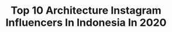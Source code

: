 ---
title: Top 10 Architecture Instagram Influencers In Indonesia In 2020
description: >-
  Find top architecture Instagram influencers in Indonesia in 2020. Most popular hashtags: #architecture #instagood #architecturelovers #jakarta.
platform: Instagram
profiles:
  - username: "vassionate"
    fullname: >-
      veronica 🍬
    location: "Indonesia"
    followers: 7769
    engagement: 1609
    commentsToLikes: 0.019190
    avatar: "https://scontent-ams4-1.cdninstagram.com/v/t51.2885-19/s320x320/59234849_1278834648946357_2728063647602442240_n.jpg?_nc_ht=scontent-ams4-1.cdninstagram.com&_nc_ohc=tv1SR7NPmkYAX_1QtTq&oh=a26bc4e16495db8af46bf44ae28aa434&oe=5EBA97F1"
    verified: false
    hashtags: ""
  - username: "haloarsitek"
    fullname: >-
      Halo Arsitek
    location: "Indonesia"
    followers: 84201
    engagement: 473
    commentsToLikes: 0.006196
    avatar: "https://scontent-ams4-1.cdninstagram.com/v/t51.2885-19/s320x320/66767976_657548714745615_2599250362850344960_n.jpg?_nc_ht=scontent-ams4-1.cdninstagram.com&_nc_ohc=F2w5uoGlKvMAX_0Dkjd&oh=12d873124cfc133f06478e5601691193&oe=5EBCE897"
    verified: false
    hashtags: "#adriayurikearchitects, #bintarodesigndistrict, #soediloka, #jakarta"
  - username: "galaindiga"
    fullname: >-
      Gala Indiga
    location: "Indonesia"
    followers: 6155
    engagement: 641
    commentsToLikes: 0.073184
    avatar: "https://scontent-ams4-1.cdninstagram.com/v/t51.2885-19/s320x320/46378401_571936966563536_5875714740684062720_n.jpg?_nc_ht=scontent-ams4-1.cdninstagram.com&_nc_ohc=1AIvdcmJpiEAX8W4CGc&oh=d8a49c10652262d2d2751441f9ede3ab&oe=5EBC1237"
    verified: false
    hashtags: "#fireman, #client, #citilink, #brandconsultant"
  - username: "kuloafif"
    fullname: >-
      𝔸𝕗𝕚𝕗
    location: "Indonesia"
    followers: 17091
    engagement: 281
    commentsToLikes: 0.023348
    avatar: "https://scontent-ams4-1.cdninstagram.com/v/t51.2885-19/s320x320/91773788_422471728618015_4617589180392800256_n.jpg?_nc_ht=scontent-ams4-1.cdninstagram.com&_nc_ohc=JTgwrfvHT7UAX8g4Bb4&oh=3a9590ad159081271b8a89055818feae&oe=5EB24592"
    verified: false
    hashtags: "#sagitarius, #prihalandramatin, #shotoniphone, #ngopidicipete"
  - username: "donyhw"
    fullname: >-
      dony hendro wibowo
    location: "Indonesia"
    followers: 2198
    engagement: 1266
    commentsToLikes: 0.054747
    avatar: "https://scontent-ams4-1.cdninstagram.com/v/t51.2885-19/s320x320/69766686_2031815896917852_1817326574198849536_n.jpg?_nc_ht=scontent-ams4-1.cdninstagram.com&_nc_ohc=gghDeAWcMukAX__fXT_&oh=4f67648644bbccb1556eeb0d3b15d0c1&oe=5EB5575E"
    verified: false
    hashtags: "#indonesiakuat, #watercolorlovers, #portrait, #pleinair"
  - username: "baliinteriors"
    fullname: >-
      BALI INTERIORS
    location: "Indonesia"
    followers: 49726
    engagement: 176
    commentsToLikes: 0.032404
    avatar: "https://scontent-ams4-1.cdninstagram.com/v/t51.2885-19/s320x320/82897241_173883007038471_5530417318753992704_n.jpg?_nc_ht=scontent-ams4-1.cdninstagram.com&_nc_ohc=qVdbbJZ8slsAX-4o5BJ&oh=a6d4391784686faa912d88088367562c&oe=5EB54F73"
    verified: false
    hashtags: "#baliadvisor, #homerenovation, #dominomag, #spas"
  - username: "mariowibowo_"
    fullname: >-
      MWP
    location: "Indonesia"
    followers: 38679
    engagement: 280
    commentsToLikes: 0.021409
    avatar: "https://scontent-lhr8-1.cdninstagram.com/v/t51.2885-19/10731934_1481204405511109_1745600241_a.jpg?_nc_ht=scontent-lhr8-1.cdninstagram.com&_nc_ohc=oaastIkB7R0AX_tooMj&oh=57d3eb7908c31ceeb0db1999a0db8c71&oe=5EBAC464"
    verified: false
    hashtags: "#architecturedaily, #interiordesign, #travelinspiration, #doglover"
  - username: "aryindra"
    fullname: >-
      ary indra
    location: "Indonesia"
    followers: 15554
    engagement: 355
    commentsToLikes: 0.012252
    avatar: "https://scontent-ams4-1.cdninstagram.com/v/t51.2885-19/s320x320/74930247_422777148426540_1793156615675838464_n.jpg?_nc_ht=scontent-ams4-1.cdninstagram.com&_nc_ohc=24QgJ4jqOl8AX-JEkZq&oh=458fa1352bdf2105f0401759a4fe652e&oe=5EB1D386"
    verified: false
    hashtags: "#karyaadalahdoa, #upacara17an, #upacarasatutujuan"
  - username: "dphsarchitects"
    fullname: >-
      Don Pieto + Henny Suwardi Arch
    location: "Indonesia"
    followers: 46651
    engagement: 193
    commentsToLikes: 0.004894
    avatar: "https://scontent-ams4-1.cdninstagram.com/v/t51.2885-19/12224394_857784167653609_744904409_a.jpg?_nc_ht=scontent-ams4-1.cdninstagram.com&_nc_ohc=99iyxTGL1vgAX_x7ut9&oh=55649e3da6e2024f65550ce4a3ce370d&oe=5EB1FBF5"
    verified: false
    hashtags: "#officearchitecture, #archidaily, #commercial, #instagood"
  - username: "rfkyw"
    fullname: >-
      Rifky Widianto
    location: "Indonesia"
    followers: 20687
    engagement: 740
    commentsToLikes: 0.021947
    avatar: "https://scontent-ort2-1.cdninstagram.com/v/t51.2885-19/s320x320/35324505_191274561587456_1384460966741147648_n.jpg?_nc_ht=scontent-ort2-1.cdninstagram.com&_nc_ohc=niotmt1f1acAX_LZMn5&oh=54e95de24126639cf89bd0ee47665e5c&oe=5EADFBC6"
    verified: false
    hashtags: "#vsco, #djimavicpro, #aerialphotography, #beautifuldestinations"
---